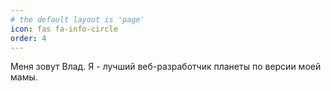 ```yaml
---
# the default layout is 'page'
icon: fas fa-info-circle
order: 4
---
```


Меня зовут Влад. Я - лучший веб-разработчик планеты по версии моей мамы.
